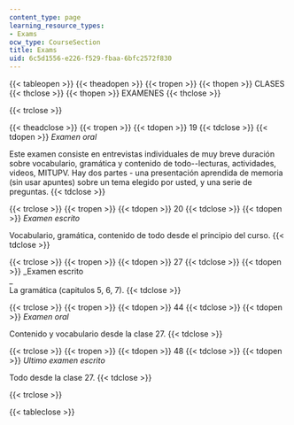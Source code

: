 ```yaml
---
content_type: page
learning_resource_types:
- Exams
ocw_type: CourseSection
title: Exams
uid: 6c5d1556-e226-f529-fbaa-6bfc2572f830
---
```


{{< tableopen >}}
{{< theadopen >}}
{{< tropen >}}
{{< thopen >}}
CLASES
{{< thclose >}}
{{< thopen >}}
EXAMENES
{{< thclose >}}

{{< trclose >}}

{{< theadclose >}}
{{< tropen >}}
{{< tdopen >}}
19
{{< tdclose >}}
{{< tdopen >}}
_Examen oral_  
  
Este examen consiste en entrevistas individuales de muy breve duración sobre vocabulario, gramática y contenido de todo--lecturas, actividades, videos, MITUPV. Hay dos partes - una presentación aprendida de memoria (sin usar apuntes) sobre un tema elegido por usted, y una serie de preguntas.
{{< tdclose >}}

{{< trclose >}}
{{< tropen >}}
{{< tdopen >}}
20
{{< tdclose >}}
{{< tdopen >}}
_Examen escrito_  
  
Vocabulario, gramática, contenido de todo desde el principio del curso.
{{< tdclose >}}

{{< trclose >}}
{{< tropen >}}
{{< tdopen >}}
27
{{< tdclose >}}
{{< tdopen >}}
_Examen escrito  
_  
La gramática (capitulos 5, 6, 7).
{{< tdclose >}}

{{< trclose >}}
{{< tropen >}}
{{< tdopen >}}
44
{{< tdclose >}}
{{< tdopen >}}
_Examen oral_  
  
Contenido y vocabulario desde la clase 27.
{{< tdclose >}}

{{< trclose >}}
{{< tropen >}}
{{< tdopen >}}
48
{{< tdclose >}}
{{< tdopen >}}
_Ultimo examen escrito_  
  
Todo desde la clase 27.
{{< tdclose >}}

{{< trclose >}}

{{< tableclose >}}
